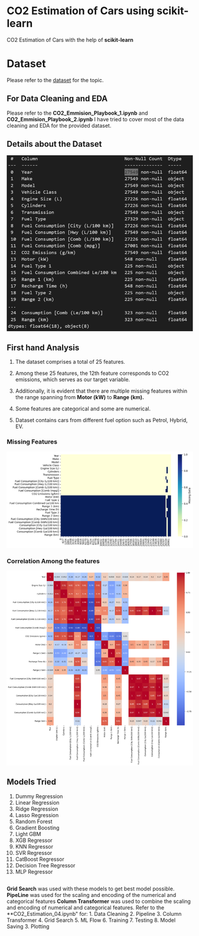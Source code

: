 # CO2 Estimation of Cars using scikit-learn
CO2 Estimation of Cars with the help of **scikit-learn**

# Dataset
Please refer to the [dataset](https://open.canada.ca/data/en/dataset/98f1a129-f628-4ce4-b24d-6f16bf24dd64/resource/b6100f60-5e63-437d-b122-db76c467c0a7) for the topic. 


## For Data Cleaning and EDA
Please refer to the **CO2_Emmision_Playbook_1.ipynb** and **CO2_Emmision_Playbook_2.ipynb**
I have tried to cover most of the data cleaning and EDA for the provided dataset.

## Details about the Dataset

![](images/Dataset.PNG)

## First hand Analysis
1. The dataset comprises a total of 25 features.

2. Among these 25 features, the 12th feature corresponds to CO2 emissions, which serves as our target variable.

3. Additionally, it is evident that there are multiple missing features within the range spanning from **Motor (kW)** to **Range (km).**

4. Some features are categorical and some are numerical.
5. Dataset contains cars from different fuel option such as Petrol, Hybrid, EV.

### Missing Features
![](images/Missing_Features.png)

### Correlation Among the features
![](images/Corr.png)

## Models Tried 
1. Dummy Regression
2. Linear Regression
3. Ridge Regression
4. Lasso Regression
5. Random Forest
6. Gradient Boosting
7. Light GBM
8. XGB Regressor
9. KNN Regressor
10. SVR Regressor
11. CatBoost Regressor
12. Decision Tree Regressor
13. MLP Regressor

##
**Grid Search** was used with these models to get best model possible.
**PipeLine** was used for the scaling and encoding of the numerical and categorical features
**Column Transformer** was used to combine the scaling and encoding of numerical and categorical features.
Refer to the **CO2_Estimation_04.ipynb" for:
    1. Data Cleaning
    2. Pipeline
    3. Column Transformer
    4. Grid Search
    5. ML Flow
    6. Training
    7. Testing
    8. Model Saving
    3. Plotting
